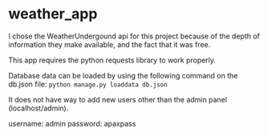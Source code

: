 # weather_app

I chose the WeatherUndergound api for this project because of the depth of information they make available,
and the fact that it was free.

This app requires the python requests library to work properly.

Database data can be loaded by using the following command on the db.json file:
`python manage.py loaddata db.json`

It does not have way to add new users other than the admin panel (localhost/admin). 

username: admin
password: apaxpass
